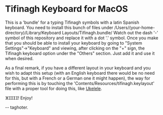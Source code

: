 # Tifinagh Keyboard for MacOS

This is a 'bundle' for a typing Tifinagh symbols with a latin Spanish keyboard. You need to install this bunch of files under /Users/(your-home-directory)/Library/Keyboard Layouts/Tifinagh.bundle/ Watch out the dash '-' symbol of this repository and replace it with a dot '.' symbol. Once you make that you should be able to install your keyboard by going to "System Settings"->"Keyboard" and viewing, after clicking on the "+" sign, the Tifinagh keyboard option under the "Others" section. Just add it and use it when desired.

As a final remark, if you have a different layout in your keyboard and you wish to adapt this setup (with an English keyboard there would be no need for this, but with a French or a German one it might happen), the way for performing this is by touching the 'Contents/Resources/tifinagh.keylayout' file with a proper tool for doing this, like [Ukelele](https://software.sil.org/ukelele/).

ⴼⵊⵊⵉⵊ! Enjoy!

   -- taghoter.
